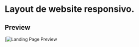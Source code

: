 # Layout de website responsivo.

## Preview
[![Landing Page Preview](PauloFrey.github.com/outono-website/imagens/background.jpg)
